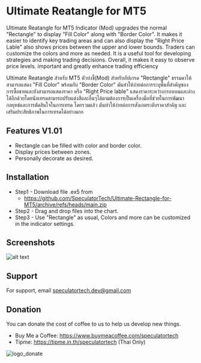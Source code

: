 # Ultimate Reatangle for MT5

Ultimate Reatangle for MT5 Indicator (Mod) upgrades the normal "Rectangle" to display "Fill Color" along with "Border Color". It makes it easier to identify key trading areas and can also display the "Right Price Lable" also shows prices between the upper and lower bounds. Traders can customize the colors and more as needed. It is a useful tool for developing strategies and making trading decisions. Overall, it makes it easy to observe price levels. important and greatly enhance trading efficiency

Ultimate Reatangle สำหรับ MT5 ตัวบ่งชี้(Mod) สำหรับอัปเกรด "Rectangle" ธรรมดาให้สามารถแสดง "Fill Color" พร้อมกับ "Border Color" มันทำให้ง่ายต่อการระบุพื้นที่สำคัญของการซื้อขายและยังสามารถแสดงราคา หรือ "Right Price lable" แสดงราคาระหว่างกรอบบนและล่างได้อีกด้วยโดยนักเทรดสามารถปรับแต่งสีและอื่นๆได้ตามต้องการเป็นเครื่องมือที่ช่วยในการพัฒนากลยุทธ์และการตัดสินใจในการเทรด โดยรวมแล้ว มันทำให้ง่ายต่อการสังเกตระดับราคาสำคัญ และเสริมประสิทธิภาพในการเทรดได้อย่างมาก


## Features V1.01

- Rectangle can be filled with color and border color.
- Display prices between zones.
- Personally decorate as desired.


## Installation

- Step1 - Download file .ex5 from                                                 
    - https://github.com/SpeculatorTech/Ultimate-Rectangle-for-MT5/archive/refs/heads/main.zip
- Step2 - Drag and drop files into the chart.
- Step3 - Use "Rectangle" as usual, Colors and more can be customized in the indicator settings.
## Screenshots

![alt text](https://github.com/SpeculatorTech/Ultimate-Rectangle-for-MT5/tree/main/src/ur_gif-ezgif.com-resize-r.gif?raw=true)


## Support

For support, email speculatortech.dev@gmail.com


## Donation
You can donate the cost of coffee to us to help us develop new things.
- Buy Me a Coffee: https://www.buymeacoffee.com/speculatortech
- Tipme: https://tipme.in.th/speculatortech (Thai Only)

![logo_donate](https://github.com/SpeculatorTech/Ultimate-Rectangle-for-MT5/assets/104503579/2d721be8-7359-49db-8bf5-017c25bf69ec)
